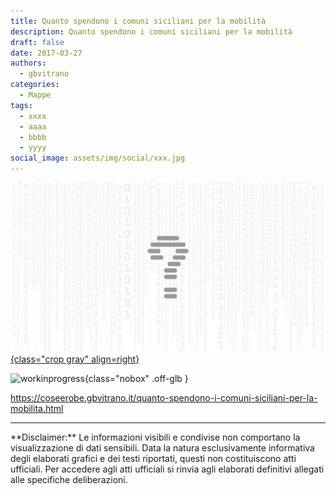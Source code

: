 ```yaml
---
title: Quanto spendono i comuni siciliani per la mobilità
description: Quanto spendono i comuni siciliani per la mobilità
draft: false
date: 2017-03-27
authors:
  - gbvitrano
categories:
  - Mappe
tags:
  - xxxx
  - aaaa
  - bbbb
  - yyyy
social_image: assets/img/social/xxx.jpg
---
```

<style>
.md-typeset code { background-color: #fff0;}  
.md-typeset pre>code { background-color: #fff0;}  
</style>
[![spesa](xxx.jpg "Quanto spendono i comuni siciliani per la mobilità" ){class="crop gray" align=right}](index.md)

![workinprogress](https://coseerobe.it/assets/img/workinprogress.jpg "Work in progress"){class="nobox" .off-glb }
<!-- more -->

https://coseerobe.gbvitrano.it/quanto-spendono-i-comuni-siciliani-per-la-mobilita.html

<hr>
**Disclaimer:** Le informazioni visibili e condivise non comportano la visualizzazione di dati sensibili. Data la natura esclusivamente informativa degli elaborati grafici e dei testi riportati, questi non costituiscono atti ufficiali. Per accedere agli atti ufficiali si rinvia agli elaborati definitivi allegati alle specifiche deliberazioni.